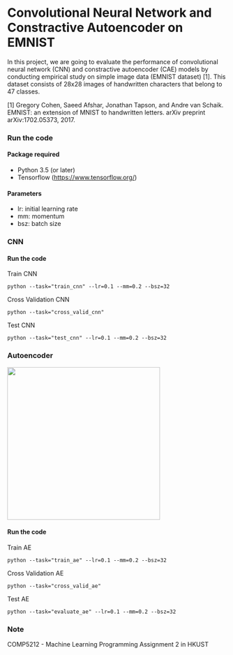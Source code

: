 # Convolutional Neural Network and Constractive Autoencoder on EMNIST

In this project, we are going to evaluate the performance of convolutional neural network (CNN) and constractive autoencoder (CAE) models by conducting empirical study on simple image data (EMNIST dataset) [1]. This dataset consists of 28x28 images of handwritten characters that belong to 47 classes.

[1] Gregory Cohen, Saeed Afshar, Jonathan Tapson, and Andre van Schaik. EMNIST: an
extension of MNIST to handwritten letters. arXiv preprint arXiv:1702.05373, 2017.

### Run the code
#### Package required
- Python 3.5 (or later)
- Tensorflow (https://www.tensorflow.org/)

#### Parameters
- lr: initial learning rate
- mm: momentum
- bsz: batch size

### CNN

#### Run the code
Train CNN
```
python --task="train_cnn" --lr=0.1 --mm=0.2 --bsz=32
```

Cross Validation CNN
```
python --task="cross_valid_cnn"
```

Test CNN
```
python --task="test_cnn" --lr=0.1 --mm=0.2 --bsz=32
```

### Autoencoder

<img src="fig/sample.png" height=350/>

#### Run the code
Train AE
```
python --task="train_ae" --lr=0.1 --mm=0.2 --bsz=32
```

Cross Validation AE
```
python --task="cross_valid_ae"
```

Test AE
```
python --task="evaluate_ae" --lr=0.1 --mm=0.2 --bsz=32
```

### Note

COMP5212 - Machine Learning Programming Assignment 2 in HKUST
